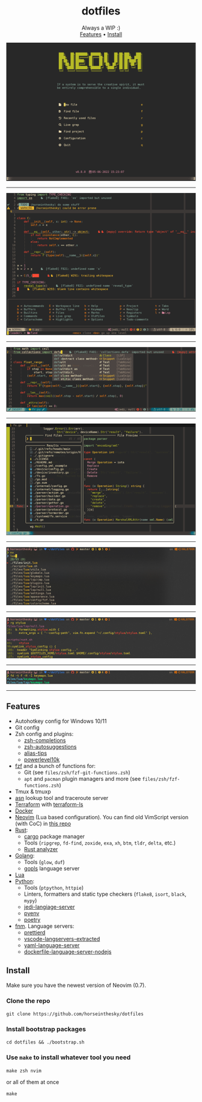 <h1 align="center">dotfiles</h1>
<div align="center">Always a WIP :)</div>

<div align="center">
	<a href="https://github.com/horseinthesky/dotfiles/#features">Features</a>
  <span> • </span>
	<a href="https://github.com/horseinthesky/dotfiles/#install">Install</a>
</div>

<img src ="https://raw.githubusercontent.com/horseinthesky/dotfiles/master/media/alpha.png"><hr>
<img src ="https://raw.githubusercontent.com/horseinthesky/dotfiles/master/media/nvim.png"><hr>
<img src ="https://raw.githubusercontent.com/horseinthesky/dotfiles/master/media/nvim_insert.png"><hr>
<img src ="https://raw.githubusercontent.com/horseinthesky/dotfiles/master/media/telescope.png"><hr>
<img src ="https://raw.githubusercontent.com/horseinthesky/dotfiles/master/media/fzf.png"><hr>
<img src ="https://raw.githubusercontent.com/horseinthesky/dotfiles/master/media/rg.png"><hr>
<img src ="https://raw.githubusercontent.com/horseinthesky/dotfiles/master/media/fd.png"><hr>

## Features

- Autohotkey config for Windows 10/11
- Git config
- Zsh config and plugins:
  - [zsh-completions](https://github.com/zsh-users/zsh-completions)
  - [zsh-autosuggestions](https://github.com/zsh-users/zsh-autosuggestions)
  - [alias-tips](https://github.com/djui/alias-tips)
  - [powerlevel10k](https://github.com/romkatv/powerlevel10k)
- [fzf](https://github.com/junegunn/fzf) and a bunch of functions for:
  - Git (see `files/zsh/fzf-git-functions.zsh`)
  - `apt` and `pacman` plugin managers and more (see `files/zsh/fzf-functions.zsh`)
- Tmux & tmuxp
- [asn](https://github.com/nitefood/asn) lookup tool and traceroute server
- [Terraform](https://www.terraform.io/) with [terraform-ls](https://github.com/hashicorp/terraform-ls)
- [Docker](https://www.docker.com/)
- [Neovim](https://neovim.io/) (Lua based configuration). You can find old VimScript version (with CoC) in [this repo](https://github.com/horseinthesky/vimscript)
- [Rust](https://www.rust-lang.org/):
  - [cargo](https://crates.io/) package manager
  - Tools (`ripgrep`, `fd-find`, `zoxide`, `exa`, `xh`, `btm`, `tldr`, `delta`, etc.)
  - [Rust analyzer](https://rust-analyzer.github.io/)
- [Golang](https://go.dev/):
  - Tools (`glow`, `duf`)
  - [gopls](https://github.com/golang/tools/tree/master/gopls) language server
- [Lua](https://www.lua.org/)
- [Python](https://www.python.org/):
  - Tools (`ptpython`, `httpie`)
  - Linters, formatters and static type checkers (`flake8`, `isort`, `black`, `mypy`)
  - [jedi-langiage-server](https://github.com/pappasam/jedi-language-server)
  - [pyenv](https://github.com/pyenv/pyenv)
  - [poetry](https://python-poetry.org/)
- [fnm](https://github.com/Schniz/fnm). Language servers:
  - [prettierd](https://github.com/fsouza/prettierd)
  - [vscode-langservers-extracted](https://github.com/hrsh7th/vscode-langservers-extracted)
  - [yaml-language-server](https://github.com/redhat-developer/yaml-language-server)
  - [dockerfile-language-server-nodejs](https://github.com/rcjsuen/dockerfile-language-server-nodejs)

## Install

Make sure you have the newest version of Neovim (0.7).

### Clone the repo

```
git clone https://github.com/horseinthesky/dotfiles
```

### Install bootstrap packages

```
cd dotfiles && ./bootstrap.sh
```

### Use `make` to install whatever tool you need

```
make zsh nvim
```

or all of them at once
```
make
```

